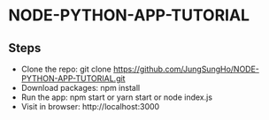 # NODE-PYTHON-APP-TUTORIAL

## Steps
  - Clone the repo: git clone https://github.com/JungSungHo/NODE-PYTHON-APP-TUTORIAL.git
  - Download packages: npm install
  - Run the app: npm start or yarn start or node index.js
  - Visit in browser: http://localhost:3000
